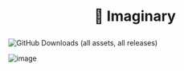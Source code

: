 # <p align="center">🌠 Imaginary</p>
![GitHub Downloads (all assets, all releases)](https://img.shields.io/github/downloads/dontpanic-studios/imaginary/total?style=for-the-badge)

![image](https://github.com/dontpanic-studios/imaginary/assets/89384053/83052549-1d92-45e3-8a05-b7f84e81b191)

